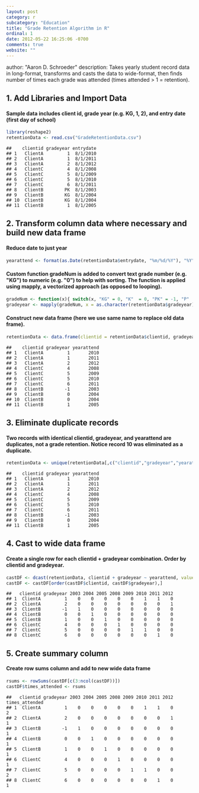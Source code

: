 ```yaml
---
layout: post
category: r
subcategory: "Education"
title: "Grade Retention Algorithm in R"
ordinal: 1
date: 2012-05-22 16:25:06 -0700
comments: true
website: ""
---
```

<!--break-->

author: "Aaron D. Schroeder"
description: Takes yearly student record data in long-format, transforms and casts the data to wide-format, then finds number of times each grade was attended (times attended > 1 = retention).

## 1. Add Libraries and Import Data

#### Sample data includes client id, grade year (e.g. KG, 1, 2), and entry date (first day of school)

```r
library(reshape2)
retentionData <- read.csv("GradeRetentionData.csv")
```

```
##    clientid gradeyear entrydate
## 1   ClientA         1  8/1/2010
## 2   ClientA         1  8/1/2011
## 3   ClientA         2  8/1/2012
## 4   ClientC         4  8/1/2008
## 5   ClientC         5  8/1/2009
## 6   ClientC         5  8/1/2010
## 7   ClientC         6  8/1/2011
## 8   ClientB        PK  8/1/2003
## 9   ClientB        KG  8/1/2004
## 10  ClientB        KG  8/1/2004
## 11  ClientB         1  8/1/2005
```

## 2. Transform column data where necessary and build new data frame

#### Reduce date to just year

```r
yearattend <- format(as.Date(retentionData$entrydate, "%m/%d/%Y"), "%Y")
```

#### Custom function gradeNum is added to convert text grade number (e.g. "KG") to numeric (e.g. "0") to help with sorting. The function is applied using mapply, a vectorized approach (as opposed to looping).

```r
gradeNum <- function(x){ switch(x, "KG" = 0, "K"  = 0, "PK" = -1, "P"  = -1, x) }
gradeyear <- mapply(gradeNum, x = as.character(retentionData$gradeyear))
```

#### Construct new data frame (here we use same name to replace old data frame).

```r
retentionData <- data.frame(clientid = retentionData$clientid, gradeyear, yearattend)
```

```
##    clientid gradeyear yearattend
## 1   ClientA         1       2010
## 2   ClientA         1       2011
## 3   ClientA         2       2012
## 4   ClientC         4       2008
## 5   ClientC         5       2009
## 6   ClientC         5       2010
## 7   ClientC         6       2011
## 8   ClientB        -1       2003
## 9   ClientB         0       2004
## 10  ClientB         0       2004
## 11  ClientB         1       2005
```

## 3. Eliminate duplicate records

#### Two records with identical clientid, gradeyear, and yearattend are duplicates, not a grade retention. Notice record 10 was eliminated as a duplicate.

```r
retentionData <- unique(retentionData[,c("clientid","gradeyear","yearattend")])
```

```
##    clientid gradeyear yearattend
## 1   ClientA         1       2010
## 2   ClientA         1       2011
## 3   ClientA         2       2012
## 4   ClientC         4       2008
## 5   ClientC         5       2009
## 6   ClientC         5       2010
## 7   ClientC         6       2011
## 8   ClientB        -1       2003
## 9   ClientB         0       2004
## 11  ClientB         1       2005
```

## 4. Cast to wide data frame

#### Create a single row for each clientid + gradeyear combination. Order by clientid and gradeyear.

```r
castDF <- dcast(retentionData, clientid + gradeyear ~ yearattend, value.var="yearattend", fun.aggregate=length)
castDF <- castDF[order(castDF$clientid, castDF$gradeyear),]
```

```
##   clientid gradeyear 2003 2004 2005 2008 2009 2010 2011 2012
## 1  ClientA         1    0    0    0    0    0    1    1    0
## 2  ClientA         2    0    0    0    0    0    0    0    1
## 3  ClientB        -1    1    0    0    0    0    0    0    0
## 4  ClientB         0    0    1    0    0    0    0    0    0
## 5  ClientB         1    0    0    1    0    0    0    0    0
## 6  ClientC         4    0    0    0    1    0    0    0    0
## 7  ClientC         5    0    0    0    0    1    1    0    0
## 8  ClientC         6    0    0    0    0    0    0    1    0
```

## 5. Create summary column

#### Create row sums column and add to new wide data frame

```r
rsums <- rowSums(castDF[c(3:ncol(castDF))])
castDF$times_attended <- rsums
```

```
##   clientid gradeyear 2003 2004 2005 2008 2009 2010 2011 2012 times_attended
## 1  ClientA         1    0    0    0    0    0    1    1    0              2
## 2  ClientA         2    0    0    0    0    0    0    0    1              1
## 3  ClientB        -1    1    0    0    0    0    0    0    0              1
## 4  ClientB         0    0    1    0    0    0    0    0    0              1
## 5  ClientB         1    0    0    1    0    0    0    0    0              1
## 6  ClientC         4    0    0    0    1    0    0    0    0              1
## 7  ClientC         5    0    0    0    0    1    1    0    0              2
## 8  ClientC         6    0    0    0    0    0    0    1    0              1
```

